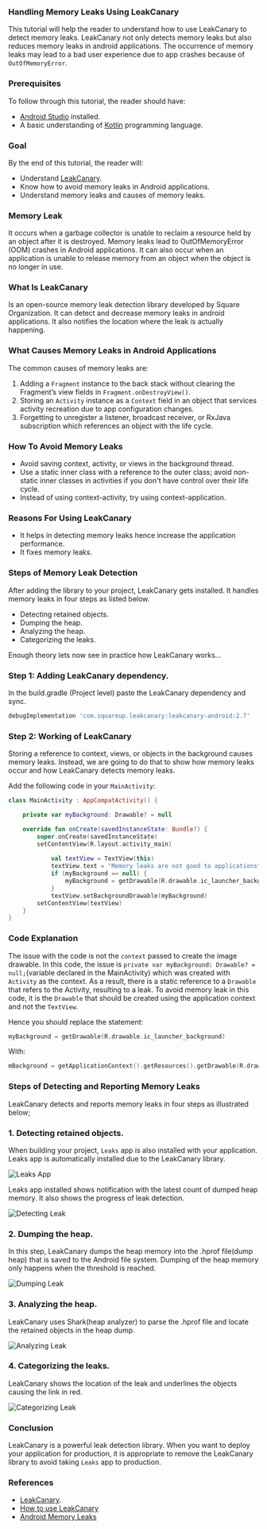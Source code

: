 ### Handling Memory Leaks Using LeakCanary

This tutorial will help the reader to understand how to use LeakCanary to detect memory leaks. LeakCanary not only detects memory leaks but also reduces memory leaks in android applications. The occurrence of memory leaks may lead to a bad user experience due to app crashes because of `OutOfMemoryError`.

### Prerequisites
To follow through this tutorial, the reader should have:

- [Android Studio](https://developer.android.com/studio) installed.
- A basic understanding of [Kotlin](https://kotlinlang.org/) programming language.

### Goal

By the end of this tutorial, the reader will:

- Understand [LeakCanary](https://square.github.io/leakcanary/).
- Know how to avoid memory leaks in Android applications.
- Understand memory leaks and causes of memory leaks.

### Memory Leak

It occurs when a garbage collector is unable to reclaim a resource held by an object after it is destroyed. Memory leaks lead to OutOfMemoryError (OOM) crashes in Android applications.
It can also occur when an application is unable to release memory from an object when the object is no longer in use.

### What Is LeakCanary

Is an open-source memory leak detection library developed by Square Organization. It can detect and decrease memory leaks in android applications. It also notifies the location where the leak is actually happening.

### What Causes Memory Leaks in Android Applications
The common causes of memory leaks are: 

1. Adding a `Fragment` instance to the back stack without clearing the Fragment’s view fields in `Fragment.onDestroyView()`.
2. Storing an `Activity` instance as a `Context` field in an object that services activity recreation due to app configuration changes.
3. Forgetting to unregister a listener, broadcast receiver, or RxJava subscription which references an object with the life cycle.

### How To Avoid Memory Leaks

- Avoid saving context, activity, or views in the background thread.
- Use a static inner class with a reference to the outer class; avoid non-static inner classes in activities if you don't have control over their life cycle. 
- Instead of using context-activity, try using context-application.

### Reasons For Using LeakCanary

- It helps in detecting memory leaks hence increase the application performance.
- It fixes memory leaks.

### Steps of Memory Leak Detection

After adding the library to your project, LeakCanary gets installed. It handles memory leaks in four steps as listed below.

- Detecting retained objects.
- Dumping the heap.
- Analyzing the heap.
- Categorizing the leaks.

Enough theory lets now see in practice how LeakCanary works…

### Step 1: Adding LeakCanary dependency.

In the build.gradle (Project level) paste the LeakCanary dependency and sync.

```gradle
debugImplementation 'com.squareup.leakcanary:leakcanary-android:2.7'
```

### Step 2: Working of LeakCanary

Storing a reference to context, views, or objects in the background causes memory leaks. Instead, we are going to do that to show how memory leaks occur and how LeakCanary detects memory leaks.

Add the following code in your `MainActivity`: 

```kotlin
class MainActivity : AppCompatActivity() {

    private var myBackground: Drawable? = null

    override fun onCreate(savedInstanceState: Bundle?) {
        super.onCreate(savedInstanceState)
        setContentView(R.layout.activity_main)
        
            val textView = TextView(this)
            textView.text = "Memory leaks are not good to applications"
            if (myBackground == null) {
                myBackground = getDrawable(R.drawable.ic_launcher_background)
            }
            textView.setBackgroundDrawable(myBackground)
        setContentView(textView)
    }   
}
```
### Code Explanation

The issue with the code is not the `context` passed to create the image drawable. In this code, the issue is `private var myBackground: Drawable? = null;`(variable declared in the MainActivity) which was created with `Activity` as the context.
As a result, there is a static reference to a `Drawable` that refers to the Activity, resulting to a leak. 
To avoid memory leak in this code, it is the `Drawable` that should be created using the application context and not the `TextView`. 

Hence you should replace the statement:
```kotlin
myBackground = getDrawable(R.drawable.ic_launcher_background)
```
With:
```kotlin
mBackground = getApplicationContext().getResources().getDrawable(R.drawable.ic_launcher_background);
```

### Steps of Detecting and Reporting Memory Leaks

LeakCanary detects and reports memory leaks in four steps as illustrated below;

### 1. Detecting retained objects.

When building your project, `Leaks` app is also installed with your application. Leaks app is automatically installed due to the LeakCanary library.

![Leaks App](/engineering-education/handling-memory-leaks-in-android-using-leakcanary/leaks.jpg)

Leaks app installed shows notification with the latest count of dumped heap memory. It also shows the progress of leak detection.

![Detecting Leak](/engineering-education/handling-memory-leaks-in-android-using-leakcanary/detecting_leak.jpeg)

### 2. Dumping the heap.
In this step, LeakCanary dumps the heap memory into the .hprof file(dump heap) that is saved to the Android file system. Dumping of the heap memory only happens when the threshold is reached.

![Dumping Leak](/engineering-education/handling-memory-leaks-in-android-using-leakcanary/dumping_leak.jpg)

### 3. Analyzing the heap.

LeakCanary uses Shark(heap analyzer) to parse the .hprof file and locate the retained objects in the heap dump. 

![Analyzing Leak](/engineering-education/handling-memory-leaks-in-android-using-leakcanary/analyzing_leak.png)

### 4. Categorizing the leaks.

LeakCanary shows the location of the leak and underlines the objects causing the link in red.

![Categorizing Leak](/engineering-education/handling-memory-leaks-in-android-using-leakcanary/leak_category.jpeg)

### Conclusion
LeakCanary is a powerful leak detection library. When you want to deploy your application for production, it is appropriate to remove the LeakCanary library to avoid taking `Leaks` app to production. 

### References
- [LeakCanary](https://square.github.io/leakcanary/).
- [How to use LeakCanary](https://stackoverflow.com/questions/33654503/how-to-use-leak-canary)
- [Android Memory Leaks](https://developer.android.com/studio/profile/memory-profiler)

